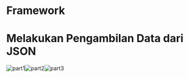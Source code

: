 # Framework

# Melakukan Pengambilan Data dari JSON

![part1](https://user-images.githubusercontent.com/74686491/147385191-f677330f-a008-47d8-94e5-32a6ba337125.gif)![part2](https://user-images.githubusercontent.com/74686491/147385208-ecff8ff1-7661-4a51-8bdd-93fd9cfb8da5.gif)![part3](https://user-images.githubusercontent.com/74686491/147385224-a02591f1-6201-4554-8005-ef9d3f720469.gif)
